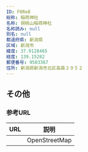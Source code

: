 ```yaml
---
ID: F0Re8
総称: 稲荷神社
名称: 胡桃山稲荷神社
名称読み: null
別名: null
都道府県: 新潟県
区域: 新潟市
緯度: 37.9128465
経度: 139.15282
郵便番号: 9503367
住所: 新潟県新潟市北区高森３９５２
---
```


## その他

### 参考URL

| URL | 説明          |
| --- | ------------- |
|     | OpenStreetMap |

